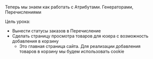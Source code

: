 Теперь мы знаем как работать с Атрибутами. Генераторами, Перечислениями

Цель урока:
- Вынести статусы заказов в Перечисление
- Сделать страницу просмотра товаров для юзера с возможность добавления в корзину
  - Это главная страница сайта. Для реализации добавления товаров в корзину мы будем использовать cookie
